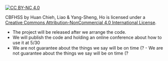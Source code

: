 [![CC BY-NC 4.0][cc-by-nc-shield]][cc-by-nc]

CBFHSS by Huan Chieh, Liao & Yang-Sheng, Ho is licensed under a
[Creative Commons Attribution-NonCommercial 4.0 International License][cc-by-nc].

[cc-by-nc]: https://creativecommons.org/licenses/by-nc/4.0/
[cc-by-nc-image]: https://licensebuttons.net/l/by-nc/4.0/88x31.png
[cc-by-nc-shield]: https://img.shields.io/badge/licence-CC%20BY--NC%204.0-green

- The project will be released after we arrange the code.
- We will publish the code and holding an online conference about how to use it at 5/30
- We are not guarantee about the things we say will be on time (?	- We are not guarantee about the things we say will be on time (?

